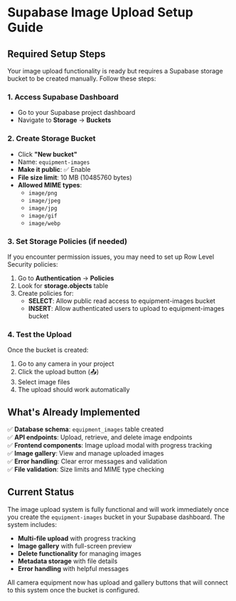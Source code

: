 # Supabase Image Upload Setup Guide

## Required Setup Steps

Your image upload functionality is ready but requires a Supabase storage bucket to be created manually. Follow these steps:

### 1. Access Supabase Dashboard
- Go to your Supabase project dashboard
- Navigate to **Storage** → **Buckets**

### 2. Create Storage Bucket
- Click **"New bucket"**
- Name: `equipment-images`
- **Make it public**: ✅ Enable
- **File size limit**: 10 MB (10485760 bytes)
- **Allowed MIME types**: 
  - `image/png`
  - `image/jpeg` 
  - `image/jpg`
  - `image/gif`
  - `image/webp`

### 3. Set Storage Policies (if needed)
If you encounter permission issues, you may need to set up Row Level Security policies:

1. Go to **Authentication** → **Policies**
2. Look for **storage.objects** table
3. Create policies for:
   - **SELECT**: Allow public read access to equipment-images bucket
   - **INSERT**: Allow authenticated users to upload to equipment-images bucket

### 4. Test the Upload
Once the bucket is created:
1. Go to any camera in your project
2. Click the upload button (📤)
3. Select image files
4. The upload should work automatically

## What's Already Implemented

✅ **Database schema**: `equipment_images` table created  
✅ **API endpoints**: Upload, retrieve, and delete image endpoints  
✅ **Frontend components**: Image upload modal with progress tracking  
✅ **Image gallery**: View and manage uploaded images  
✅ **Error handling**: Clear error messages and validation  
✅ **File validation**: Size limits and MIME type checking  

## Current Status

The image upload system is fully functional and will work immediately once you create the `equipment-images` bucket in your Supabase dashboard. The system includes:

- **Multi-file upload** with progress tracking
- **Image gallery** with full-screen preview
- **Delete functionality** for managing images
- **Metadata storage** with file details
- **Error handling** with helpful messages

All camera equipment now has upload and gallery buttons that will connect to this system once the bucket is configured.